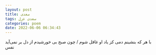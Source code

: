 ```yaml
---
layout: post
title: سعدی
tags: سعدی غزل
categories: poem
date: 2022-06-06 06:34:43
---
```


با هر که بنشینم دمی کز یاد او غافل شوم / چون صبح بی خورشیدم از دل بر نمی‌آید نفس

